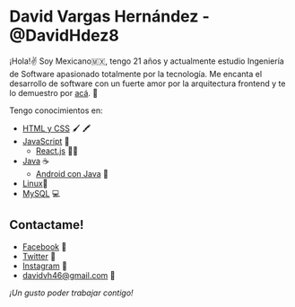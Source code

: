 # David Vargas Hernández - @DavidHdez8

¡Hola!✌
Soy Mexicano🇲🇽, tengo 21 años y actualmente estudio Ingeniería de Software apasionado totalmente por la tecnología. Me encanta el desarrollo de software con un fuerte amor por la arquitectura frontend y te lo demuestro por [acá](https://github.com/DavidHdez8?tab=repositories). 🙌

Tengo conocimientos en: 
+ [HTML y CSS](https://github.com/DavidHdez8/profesional-blog)  🖌 🖍
+ [JavaScript](https://github.com/DavidHdez8/simon-says)   🧠 
	+	[React.js]() 🧟‍♂️
+ [Java](https://github.com/DavidHdez8/student_book) ☕
	+ [Android con Java](https://github.com/DavidHdez8/temperature-converter) 🤳
+ [Linux]()🐧
+ [MySQL]() 💻

Contactame!
------------- 
- [Facebook](https://www.facebook.com/angeldavid.vargashernandez) 💛
- [Twitter](https://twitter.com/DavidHdez_8) 💙
- [Instagram](https://www.instagram.com/davidhdez_8/) 🧡
- davidvh46@gmail.com 💜

_¡Un gusto poder trabajar contigo!_
